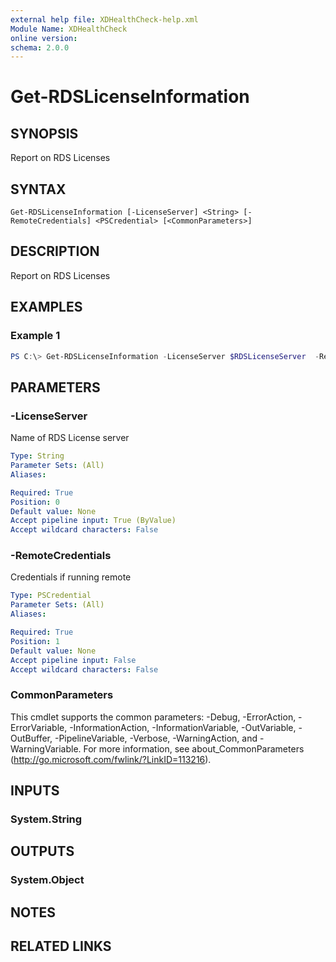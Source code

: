 ```yaml
---
external help file: XDHealthCheck-help.xml
Module Name: XDHealthCheck
online version:
schema: 2.0.0
---
```


# Get-RDSLicenseInformation

## SYNOPSIS
Report on RDS Licenses

## SYNTAX

```
Get-RDSLicenseInformation [-LicenseServer] <String> [-RemoteCredentials] <PSCredential> [<CommonParameters>]
```

## DESCRIPTION
Report on RDS Licenses

## EXAMPLES

### Example 1
```powershell
PS C:\> Get-RDSLicenseInformation -LicenseServer $RDSLicenseServer  -RemoteCredentials $CTXAdmin
```

## PARAMETERS

### -LicenseServer
Name of RDS License server

```yaml
Type: String
Parameter Sets: (All)
Aliases:

Required: True
Position: 0
Default value: None
Accept pipeline input: True (ByValue)
Accept wildcard characters: False
```

### -RemoteCredentials

Credentials if running remote

```yaml
Type: PSCredential
Parameter Sets: (All)
Aliases:

Required: True
Position: 1
Default value: None
Accept pipeline input: False
Accept wildcard characters: False
```

### CommonParameters
This cmdlet supports the common parameters: -Debug, -ErrorAction, -ErrorVariable, -InformationAction, -InformationVariable, -OutVariable, -OutBuffer, -PipelineVariable, -Verbose, -WarningAction, and -WarningVariable. For more information, see about_CommonParameters (http://go.microsoft.com/fwlink/?LinkID=113216).

## INPUTS

### System.String

## OUTPUTS

### System.Object
## NOTES

## RELATED LINKS

